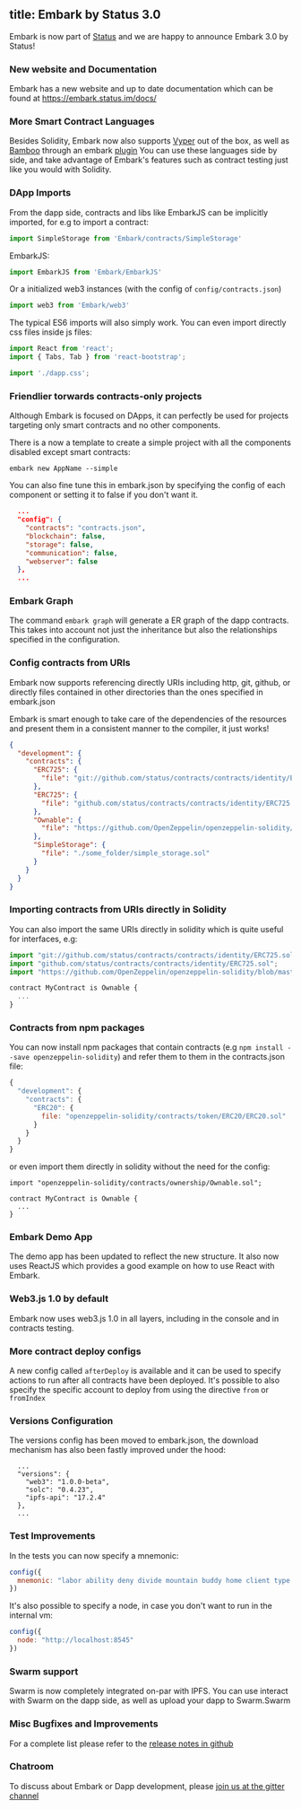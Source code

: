 title: Embark by Status 3.0
---

Embark is now part of [Status](https://status.im/) and we are happy to announce Embark 3.0 by Status!

### New website and Documentation

Embark has a new website and up to date documentation which can be found at https://embark.status.im/docs/

### More Smart Contract Languages

Besides Solidity, Embark now also supports [Vyper](https://github.com/ethereum/vyper/) out of the box, as well as [Bamboo](https://github.com/pirapira/bamboo) through an embark [plugin](https://github.com/embark-framework/embark-bamboo)
You can use these languages side by side, and take advantage of Embark's features such as contract testing just like you would with Solidity.

### DApp Imports

From the dapp side, contracts and libs like EmbarkJS can be implicitly imported, for e.g to import a contract:

```Javascript
import SimpleStorage from 'Embark/contracts/SimpleStorage'
```

EmbarkJS:

```Javascript
import EmbarkJS from 'Embark/EmbarkJS'
```

Or a initialized web3 instances (with the config of `config/contracts.json`)

```Javascript
import web3 from 'Embark/web3'
```

The typical ES6 imports will also simply work. You can even import directly css files inside js files:

```Javascript
import React from 'react';
import { Tabs, Tab } from 'react-bootstrap';

import './dapp.css';
```

### Friendlier torwards contracts-only projects

Although Embark is focused on DApps, it can perfectly be used for projects targeting only smart contracts and no other components.

There is a now a template to create a simple project with all the components disabled except smart contracts:

`embark new AppName --simple`

You can also fine tune this in embark.json by specifying the config of each component or setting it to false if you don't want it.

```JSON
  ...
  "config": {
    "contracts": "contracts.json",
    "blockchain": false,
    "storage": false,
    "communication": false,
    "webserver": false
  },
  ...
```

### Embark Graph

The command `embark graph` will generate a ER graph of the dapp contracts. This takes into account not just the inheritance but also the relationships specified in the configuration.

### Config contracts from URIs

Embark now supports referencing directly URIs including http, git, github, or directly files contained in other directories than the ones specified in embark.json

Embark is smart enough to take care of the dependencies of the resources and present them in a consistent manner to the compiler, it just works!

```JSON
{
  "development": {
    "contracts": {
      "ERC725": {
        "file": "git://github.com/status/contracts/contracts/identity/ERC725.sol#develop"
      },
      "ERC725": {
        "file": "github.com/status/contracts/contracts/identity/ERC725.sol"
      },
      "Ownable": {
        "file": "https://github.com/OpenZeppelin/openzeppelin-solidity/blob/master/contracts/ownership/Ownable.sol"
      },
      "SimpleStorage": {
        "file": "./some_folder/simple_storage.sol"
      }
    }
  }
}
```

### Importing contracts from URIs directly in Solidity

You can also import the same URIs directly in solidity which is quite useful for interfaces, e.g:

```Javascript
import "git://github.com/status/contracts/contracts/identity/ERC725.sol#develop";
import "github.com/status/contracts/contracts/identity/ERC725.sol";
import "https://github.com/OpenZeppelin/openzeppelin-solidity/blob/master/contracts/ownership/Ownable.sol"

contract MyContract is Ownable {
  ...
}
```

### Contracts from npm packages

You can now install npm packages that contain contracts (e.g `npm install --save openzeppelin-solidity`) and refer them to them in the contracts.json file:

```Javascript
{
  "development": {
    "contracts": {
      "ERC20": {
        file: "openzeppelin-solidity/contracts/token/ERC20/ERC20.sol"
      }
    }
  }
}
```

or even import them directly in solidity without the need for the config:

```Solidity
import "openzeppelin-solidity/contracts/ownership/Ownable.sol";

contract MyContract is Ownable {
  ...
}
```

### Embark Demo App

The demo app has been updated to reflect the new structure. It also now uses ReactJS which provides a good example on how to use React with Embark.

### Web3.js 1.0 by default

Embark now uses web3.js 1.0 in all layers, including in the console and in contracts testing.


### More contract deploy configs

A new config called `afterDeploy` is available and it can be used to specify actions to run after all contracts have been deployed.
It's possible to also specify the specific account to deploy from using the directive `from` or `fromIndex`

### Versions Configuration

The versions config has been moved to embark.json, the download mechanism has also been fastly improved under the hood:

```
  ...
  "versions": {
    "web3": "1.0.0-beta",
    "solc": "0.4.23",
    "ipfs-api": "17.2.4"
  },
  ...
```


### Test Improvements

In the tests you can now specify a mnemonic:

```Javascript
config({
  mnemonic: "labor ability deny divide mountain buddy home client type shallow outer pen"
})
````

It's also possible to specify a node, in case you don't want to run in the internal vm:

```Javascript
config({
  node: "http://localhost:8545"
})
````

### Swarm support

Swarm is now completely integrated on-par with IPFS. You can use interact with Swarm on the dapp side, as well as upload your dapp to Swarm.Swarm

### Misc Bugfixes and Improvements

For a complete list please refer to the [release notes in github](https://github.com/embark-framework/embark/releases/tag/3.0.0)

### Chatroom

To discuss about Embark or Dapp development, please [join us at the gitter channel](https://gitter.im/embark-framework/Lobby)

